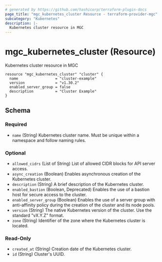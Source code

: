 ```yaml
---
# generated by https://github.com/hashicorp/terraform-plugin-docs
page_title: "mgc_kubernetes_cluster Resource - terraform-provider-mgc"
subcategory: "Kubernetes"
description: |-
  Kubernetes cluster resource in MGC
---
```


# mgc_kubernetes_cluster (Resource)

Kubernetes cluster resource in MGC

```hcl
resource "mgc_kubernetes_cluster" "cluster" {
  name                 = "cluster-example"
  version              = "v1.30.2"
  enabled_server_group = false
  description          = "Cluster Example"
}
```

<!-- schema generated by tfplugindocs -->
## Schema

### Required

- `name` (String) Kubernetes cluster name. Must be unique within a namespace and follow naming rules.

### Optional

- `allowed_cidrs` (List of String) List of allowed CIDR blocks for API server access.
- `async_creation` (Boolean) Enables asynchronous creation of the Kubernetes cluster.
- `description` (String) A brief description of the Kubernetes cluster.
- `enabled_bastion` (Boolean, Deprecated) Enables the use of a bastion host for secure access to the cluster.
- `enabled_server_group` (Boolean) Enables the use of a server group with anti-affinity policy during the creation of the cluster and its node pools.
- `version` (String) The native Kubernetes version of the cluster. Use the standard "vX.Y.Z" format.
- `zone` (String) Identifier of the zone where the Kubernetes cluster is located.

### Read-Only

- `created_at` (String) Creation date of the Kubernetes cluster.
- `id` (String) Cluster's UUID.
